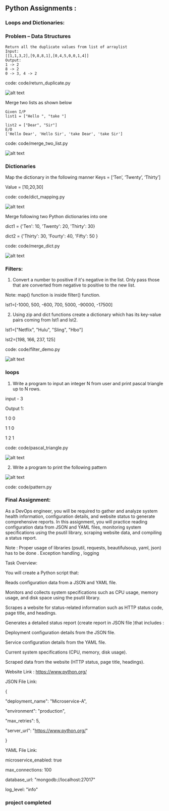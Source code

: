 ## Python Assignments :  

### Loops and Dictionaries: 

### Problem  – Data Structures 
```
Return all the duplicate values from list of arraylist 
Input:  
[[1,1,3,2],[9,8,8,1],[0,4,5,0,0,1,4]] 
Output:  
1 -> 2 
8 -> 2 
0 -> 3, 4 -> 2 
```

code: code/return_duplicate.py

![alt text](image.png)


Merge two lists as shown below 

```
Given I/P 
list1 = ["Hello ", "take "] 

list2 = ["Dear", "Sir"] 
E/O 
['Hello Dear', 'Hello Sir', 'take Dear', 'take Sir']
```

code: code/merge_two_list.py

![alt text](image-1.png)


### Dictionaries 

Map the dictionary in the following manner 
Keys = [‘Ten’, ‘Twenty’, ‘Thirty’] 

Value = [10,20,30] 

code: code/dict_mapping.py

![alt text](image-2.png)


Merge following two Python dictionaries into one


dict1 = {'Ten': 10, 'Twenty': 20, 'Thirty': 30} 

dict2 = {'Thirty': 30, 'Fourty': 40, 'Fifty': 50 }

code: code/merge_dict.py

![alt text](image-3.png)


### Filters:

1. Convert a number to positive if it's negative in the list. Only pass those that are converted from negative to positive to the new list. 

Note: map() function is inside filter() function.     

lst1=[-1000, 500, -600, 700, 5000, -90000, -17500] 

2. Using zip and dict functions create a dictionary which has its key-value pairs coming from lst1 and lst2. 

lst1=["Netflix", "Hulu", "Sling", "Hbo"] 

lst2=[198, 166, 237, 125] 

code: code/filter_demo.py

![alt text](image-4.png)


### loops

1. Write a program to input an integer N from user and print pascal triangle up to N rows. 

input - 3 

Output 1: 

1 0 0  

1 1 0  

1 2 1 

code: code/pascal_triangle.py

![alt text](image-6.png)

2. Write a program to print the following pattern 

![alt text](image-5.png)

code: code/pattern.py


### Final Assignment: 

As a DevOps engineer, you will be required to gather and analyze system health information, configuration details, and website status to generate comprehensive reports. In this assignment, you will practice reading configuration data from JSON and YAML files, monitoring system specifications using the psutil library, scraping website data, and compiling a status report. 

Note : Proper usage of libraries (psutil, requests, beautifulsoup, yaml, json) has to be done . Exception handling , logging  

Task Overview: 

You will create a Python script that: 

Reads configuration data from a JSON and YAML file. 

Monitors and collects system specifications such as CPU usage, memory usage, and disk space using the psutil library. 

Scrapes a website for status-related information such as HTTP status code, page title, and headings. 

Generates a detailed status report (create report in JSON file  )that includes : 

Deployment configuration details from the JSON file.	 

Service configuration details from the YAML file. 

Current system specifications (CPU, memory, disk usage). 

Scraped data from the website (HTTP status, page title, headings). 
 
Website Link : https://www.python.org/ 
 

JSON File Link: 

{ 

  "deployment_name": "Microservice-A", 

  "environment": "production", 

  "max_retries": 5, 

  "server_url": "https://www.python.org/" 

} 


YAML File Link: 

microservice_enabled: true 

max_connections: 100 

database_url: "mongodb://localhost:27017" 

log_level: "info" 

### project completed



